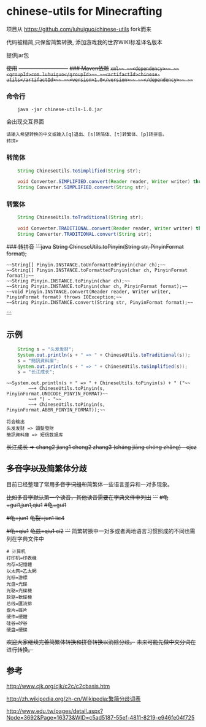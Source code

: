chinese-utils for Minecrafting
===============================
项目从 https://github.com/luhuiguo/chinese-utils fork而来

代码被精简,只保留简繁转换, 添加游戏我的世界WIKI标准译名版本

提供jar包



~~使用~~
~~--------------------~~
~~### Maven依赖~~
~~```xml~~
~~<dependency>~~
   ~~<groupId>com.luhuiguo</groupId>~~
    ~~<artifactId>chinese-utils</artifactId>~~
    ~~<version>1.0</version>~~
~~</dependency>~~
~~```~~

### 命令行
```
 	java -jar chinese-utils-1.0.jar
```
会出现交互界面
```
请输入希望转换的中文或输入[q]退出、[s]转简体、[t]转繁体、[p]转拼音。
转拼> 
```

### 转简体

```java
	String ChineseUtils.toSimplified(String str);

	void Converter.SIMPLIFIED.convert(Reader reader, Writer writer) throws IOException; 
    String Converter.SIMPLIFIED.convert(String str);
```

### 转繁体
```java
	String ChineseUtils.toTraditional(String str);

	void Converter.TRADITIONAL.convert(Reader reader, Writer writer) throws IOException; 
    String Converter.TRADITIONAL.convert(String str);
```

~~### 转拼音~~
~~```java~~
	~~String ChineseUtils.toPinyin(String str, PinyinFormat format);~~

    ~~String[] Pinyin.INSTANCE.toUnformattedPinyin(char ch);~~
    ~~String[] Pinyin.INSTANCE.toFormattedPinyin(char ch, PinyinFormat format);~~
    ~~String Pinyin.INSTANCE.toPinyin(char ch);~~
    ~~String Pinyin.INSTANCE.toPinyin(char ch, PinyinFormat format);~~
    ~~void Pinyin.INSTANCE.convert(Reader reader, Writer writer, PinyinFormat format) throws IOException;~~
    ~~String Pinyin.INSTANCE.convert(String str, PinyinFormat format);~~
~~```~~
 
示例
--------------------


```java
	String s = "头发发财";
	System.out.println(s + " => " + ChineseUtils.toTraditional(s));
	s = "簡訊資料庫";
	System.out.println(s + " => " + ChineseUtils.toSimplified(s));
	s = "长江成长";
```
	~~System.out.println(s + " => " + ChineseUtils.toPinyin(s) + " ("~~
			~~+ ChineseUtils.toPinyin(s, PinyinFormat.UNICODE_PINYIN_FORMAT)~~
			~~+ ") - "~~
			~~+ ChineseUtils.toPinyin(s, PinyinFormat.ABBR_PINYIN_FORMAT));~~
```
将会输出
头发发财 => 頭髮發財
簡訊資料庫 => 短信数据库
```
~~长江成长 => chang2 jiang1 cheng2 zhang3 (cháng jiāng chéng zhăng) - cjcz~~


~~多音字以及~~简繁体分歧
--------------------
目前已经整理了常用~~多音字词组和~~简繁体一些语言差异和一对多现象。

~~比如多音字默认第一个读音，其他读音需要在字典文件中列出~~
~~```~~
~~#龟=gui1,jun1,qiu1~~
~~#龟=gui1~~

~~#龟=jun1~~
~~龟裂=jun1 lie4~~

~~#龟=qiu1~~
~~龟兹=qiu1 ci2~~
~~```~~
简繁转换中一对多或者两地语言习惯照成的不同也需列在字典文件中
```
# 计算机
打印机=印表機
内存=記憶體
以太网=乙太網
光标=游標
光盘=光碟
光驱=光碟機
软驱=軟碟機
总线=匯流排
盘片=碟片
硬件=硬體
硅谷=矽谷
硬盘=硬碟
```

~~欢迎大家继续完善简繁体转换和拼音转换以消除分歧。~~
~~未来可能先做中文分词在进行转换。~~

参考
--------------------

http://www.cjk.org/cjk/c2c/c2cbasis.htm

http://zh.wikipedia.org/zh-cn/Wikipedia:繁简分歧词表

http://www.edu.tw/pages/detail.aspx?Node=3692&Page=16373&WID=c5ad5187-55ef-4811-8219-e946fe04f725


